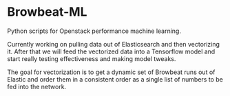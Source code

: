 # Browbeat-ML
Python scripts for Openstack performance machine learning.

Currently working on pulling data out of Elasticsearch and then vectorizing it.
After that we will feed the vectorized data into a Tensorflow model and start
really testing effectiveness and making model tweaks.

The goal for vectorization is to get a dynamic set of Browbeat runs out of Elastic
and order them in a consistent order as a single list of numbers to be fed into the
network.


